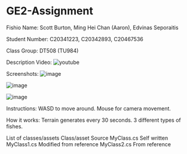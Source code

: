 # GE2-Assignment

Fishio
Name: Scott Burton, Ming Hei Chan (Aaron), Edvinas Seporaitis

Student Number: C20341223, C20342893, C20467536

Class Group: DT508 (TU984)

Description
Video:
![youtube](https://youtu.be/lbrd0m5CwpM)

Screenshots:
![image](https://cdn.discordapp.com/attachments/1080478030247497838/1103074293035843696/image.png)

![image](https://cdn.discordapp.com/attachments/1080478030247497838/1103074293035843696/image.png)

![image](https://cdn.discordapp.com/attachments/1080478030247497838/1103074428839022642/image.png)

Instructions:
WASD to move around.
Mouse for camera movement.

How it works:
Terrain generates every 30 seconds.
3 different types of fishes.


List of classes/assets
Class/asset	Source
MyClass.cs	Self written
MyClass1.cs	Modified from reference
MyClass2.cs	From reference
